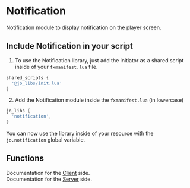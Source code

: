 # Notification

Notification module to display notification on the player screen.

## Include Notification in your script

1. To use the Notification library, just add the initiator as a shared script inside of your `fxmanifest.lua` file.
```lua
shared_scripts {
  '@jo_libs/init.lua'
}
```
2. Add the Notification module inside the `fxmanifest.lua` (in lowercase)
```lua
jo_libs {
  'notification',
}
```
You can now use the library inside of your resource with the `jo.notification` global variable.

## Functions

Documentation for the [Client](./client.md) side.  
Documentation for the [Server](./server.md) side.  